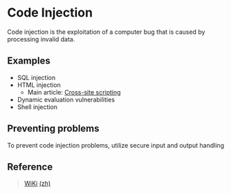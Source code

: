 # Code Injection

Code injection is the exploitation of a computer bug that is caused by processing invalid data.

## Examples
* SQL injection
* HTML injection
	* Main article: [Cross-site scripting](./XSS.md)
* Dynamic evaluation vulnerabilities
* Shell injection

## Preventing problems

To prevent code injection problems, utilize secure input and output handling

## Reference

> [WiKi](https://en.wikipedia.org/wiki/Code_injection)  [(zh)](https://zh.wikipedia.org/wiki/%E4%BB%A3%E7%A2%BC%E6%B3%A8%E5%85%A5)